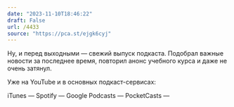 ```yaml
---
date: "2023-11-10T18:46:22"
draft: False
url: /4433
source: "https://pca.st/ejgk6cyj"
---
```


Ну, и перед выходными — свежий выпуск подкаста. Подобрал важные новости за последнее время, повторил анонс учебного курса и даже не очень затянул.

Уже на YouTube и в основных подкаст-сервисах:




iTunes — 
Spotify — 
Google Podcasts — 
PocketCasts —
